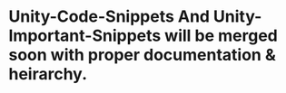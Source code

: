 # Unity-Code-Snippets And Unity-Important-Snippets will be merged soon with proper documentation & heirarchy. 
